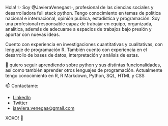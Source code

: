 
<!---
JavieraVenegas/JavieraVenegas is a ✨ special ✨ repository because its `README.md` (this file) appears on your GitHub profile.
You can click the Preview link to take a look at your changes.
--->

Hola! ✨ Soy @JavieraVenegas✨, profesional de las ciencias sociales y desarrolladora full stack python. 
Tengo conocimiento en temas de política nacional e internacional, opinión publica, estadística y programación.
Soy una profesional responsable capaz de trabajar en equipo, organizada, analítica, además de adecuarse a espacios de trabajos bajo presión y aportar con nuevas ideas.

Cuento con experiencia en investigaciones cuantitativas y cualitativas, con lenguaje de programación R. También cuento con experiencia en el desarrollo de bases de datos, 
interpretación y análisis de estas.

🌱 quiero seguir aprendiendo sobre python y sus distintas funcionalidades, así como también aprender otros lenguajes de programación.
Actualmente tengo conocimiento en R, R Markdown, Python, SQL, HTML y CSS


📫 Contactame: 
- [LinkedIn](https://www.linkedin.com/in/javiera-venegas-hidalgo-93626a1b6/)
- [Twitter](https://twitter.com/javieravenegash)
- jaaviera.venegas@gmail.com

XOXO! 💞️
